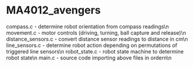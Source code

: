 # MA4012_avengers

compass.c - determine robot orientation from compass readings\n
movement.c - motor controls (driving, turning, ball capture and release)\n
distance_sensors.c - convert distance sensor readings to distance in cm\n
line_sensors.c - determine robot action depending on permutations of triggered line sensors\n
robot_state.c - robot state machine to determine robot state\n
main.c - source code importing above files in ordern\n
